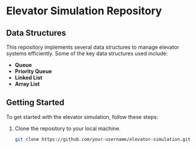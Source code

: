 # Elevator Simulation Repository

## Data Structures

This repository implements several data structures to manage elevator systems efficiently. Some of the key data structures used include:
- **Queue**
- **Priority Queue**
- **Linked List**
- **Array List**

## Getting Started

To get started with the elevator simulation, follow these steps:

1. Clone the repository to your local machine.
   ```bash
   git clone https://github.com/your-username/elevator-simulation.git
